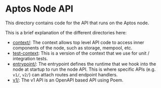 # Aptos Node API

This directory contains code for the API that runs on the Aptos node.

This is a brief explanation of the different directories here:
- [context/](context/): The context allows top level API code to access inner components of the node, such as storage, mempool, etc.
- [test-context](test-context/): This is a version of the context that we use for unit / integration tests.
- [entrypoint/](entrypoint/): The entrypoint defines the runtime that we hook into the node at startup to run the node API. This is where specific APIs (e.g. `v1/`, `v2/`) can attach routes and endpoint handlers.
- [v1/](v1/): The v1 API is an OpenAPI based API using Poem.

